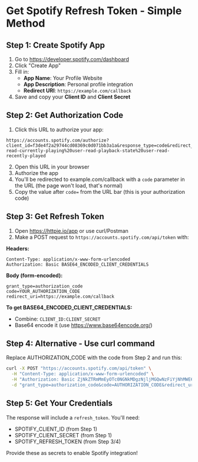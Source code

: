 # Get Spotify Refresh Token - Simple Method

## Step 1: Create Spotify App
1. Go to https://developer.spotify.com/dashboard
2. Click "Create App" 
3. Fill in:
   - **App Name**: Your Profile Website
   - **App Description**: Personal profile integration
   - **Redirect URI**: `https://example.com/callback`
4. Save and copy your **Client ID** and **Client Secret**

## Step 2: Get Authorization Code
1. Click this URL to authorize your app:

```
https://accounts.spotify.com/authorize?client_id=f3de4f2a29744cd08369c0d071bb3a1a&response_type=code&redirect_uri=https://example.com/callback&scope=user-read-currently-playing%20user-read-playback-state%20user-read-recently-played
```

2. Open this URL in your browser
3. Authorize the app
4. You'll be redirected to example.com/callback with a `code` parameter in the URL (the page won't load, that's normal)
5. Copy the value after `code=` from the URL bar (this is your authorization code)

## Step 3: Get Refresh Token
1. Open https://httpie.io/app or use curl/Postman
2. Make a POST request to `https://accounts.spotify.com/api/token` with:

**Headers:**
```
Content-Type: application/x-www-form-urlencoded
Authorization: Basic BASE64_ENCODED_CLIENT_CREDENTIALS
```

**Body (form-encoded):**
```
grant_type=authorization_code
code=YOUR_AUTHORIZATION_CODE
redirect_uri=https://example.com/callback
```

**To get BASE64_ENCODED_CLIENT_CREDENTIALS:**
- Combine: `CLIENT_ID:CLIENT_SECRET`
- Base64 encode it (use https://www.base64encode.org/)

## Step 4: Alternative - Use curl command
Replace AUTHORIZATION_CODE with the code from Step 2 and run this:

```bash
curl -X POST "https://accounts.spotify.com/api/token" \
  -H "Content-Type: application/x-www-form-urlencoded" \
  -H "Authorization: Basic ZjNkZTRmMmEyOTc0NGNkMDgzNjljMGQwNzFiYjNhMWE6ZmZmZTQ0ZmEyNTg1NDZjMjhkOTJkMWZiZmI0NGQ2MmU=" \
  -d "grant_type=authorization_code&code=AUTHORIZATION_CODE&redirect_uri=https://example.com/callback"
```

## Step 5: Get Your Credentials
The response will include a `refresh_token`. You'll need:
- SPOTIFY_CLIENT_ID (from Step 1)
- SPOTIFY_CLIENT_SECRET (from Step 1)  
- SPOTIFY_REFRESH_TOKEN (from Step 3/4)

Provide these as secrets to enable Spotify integration!